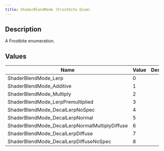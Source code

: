 ```yaml
---
title: ShaderBlendMode (Frostbite Enum)
---
```

## Description

A Frostbite enumeration.

## Values

| Name                                            | Value | Description |
| ----------------------------------------------- | ----- | ----------- |
| ShaderBlendMode\_Lerp                           | 0     |             |
| ShaderBlendMode\_Additive                       | 1     |             |
| ShaderBlendMode\_Multiply                       | 2     |             |
| ShaderBlendMode\_LerpPremultiplied              | 3     |             |
| ShaderBlendMode\_DecalLerpNoSpec                | 4     |             |
| ShaderBlendMode\_DecalLerpNormal                | 5     |             |
| ShaderBlendMode\_DecalLerpNormalMultiplyDiffuse | 6     |             |
| ShaderBlendMode\_DecalLerpDiffuse               | 7     |             |
| ShaderBlendMode\_DecalLerpDiffuseNoSpec         | 8     |             |
